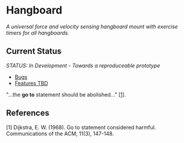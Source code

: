 # Hangboard 
*A universal force and velocity sensing hangboard mount with exercise timers for all hangboards.*

## Current Status
*STATUS: In Development - Towards a reproduceable prototype*
+ [Bugs](https://github.com/8cH9azbsFifZ/hangboard/labels/bug)
+ [Features TBD](https://github.com/8cH9azbsFifZ/hangboard/labels/feature)

"...the **go to** statement should be abolished..." [[1]](#1).

## References
<a id="1">[1]</a> 
Dijkstra, E. W. (1968). 
Go to statement considered harmful. 
Communications of the ACM, 11(3), 147-148.